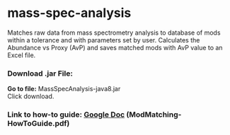# mass-spec-analysis
Matches raw data from mass spectrometry analysis to database of mods within a tolerance and with parameters set by user. Calculates the Abundance vs Proxy (AvP) and saves matched mods with AvP value to an Excel file.

### Download .jar File:
**Go to file:** MassSpecAnalysis-java8.jar  
Click download.

### Link to how-to guide: [Google Doc](https://docs.google.com/document/d/1gRdIppJMYgWSJYUG47GmbJoDrrusvWwLpAJ15gCqdUg/edit?usp=sharing) (ModMatching-HowToGuide.pdf)

